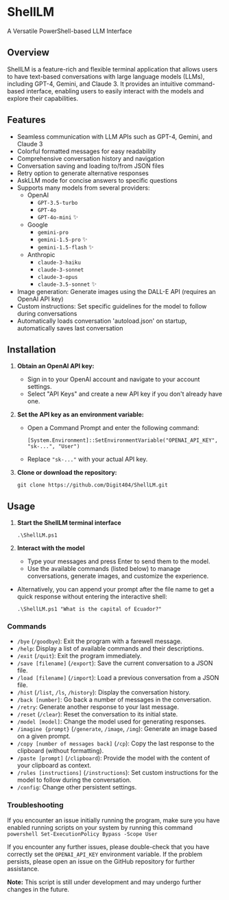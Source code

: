 # ShellLM
A Versatile PowerShell-based LLM Interface

## Overview

ShellLM is a feature-rich and flexible terminal application that allows users to have text-based conversations with large language models (LLMs), including GPT-4, Gemini, and Claude 3. It provides an intuitive command-based interface, enabling users to easily interact with the models and explore their capabilities.

## Features

- Seamless communication with LLM APIs such as GPT-4, Gemini, and Claude 3
- Colorful formatted messages for easy readability
- Comprehensive conversation history and navigation
- Conversation saving and loading to/from JSON files
- Retry option to generate alternative responses
- AskLLM mode for concise answers to specific questions
- Supports many models from several providers:
	- OpenAI
		- `GPT-3.5-turbo`
		- `GPT-4o`
		- `GPT-4o-mini` ✨
	- Google
		- `gemini-pro`
		- `gemini-1.5-pro` ✨
		- `gemini-1.5-flash` ✨
	- Anthropic
		- `claude-3-haiku`
		- `claude-3-sonnet`
		- `claude-3-opus`
		- `claude-3.5-sonnet` ✨
- Image generation: Generate images using the DALL-E API (requires an OpenAI API key)
- Custom instructions: Set specific guidelines for the model to follow during conversations
- Automatically loads conversation 'autoload.json' on startup, automatically saves last conversation

## Installation

1. **Obtain an OpenAI API key:**
   - Sign in to your OpenAI account and navigate to your account settings.
   - Select "API Keys" and create a new API key if you don't already have one.

2. **Set the API key as an environment variable:**
   - Open a Command Prompt and enter the following command:
     ```
     [System.Environment]::SetEnvironmentVariable("OPENAI_API_KEY", "sk-...", "User")
     ```
   - Replace `"sk-..."` with your actual API key.

3. **Clone or download the repository:**
   ```
   git clone https://github.com/Digit404/ShellLM.git
   ```

## Usage

1. **Start the ShellLM terminal interface**
   ```
   .\ShellLM.ps1
   ```

2. **Interact with the model**
   - Type your messages and press Enter to send them to the model.
   - Use the available commands (listed below) to manage conversations, generate images, and customize the experience.

- Alternatively, you can append your prompt after the file name to get a quick response without entering the interactive shell:
     ```
     .\ShellLM.ps1 "What is the capital of Ecuador?"
     ```

### Commands

- `/bye` (`/goodbye`): Exit the program with a farewell message.
- `/help`: Display a list of available commands and their descriptions.
- `/exit` (`/quit`): Exit the program immediately.
- `/save [filename]` (`/export`): Save the current conversation to a JSON file.
- `/load [filename]` (`/import`): Load a previous conversation from a JSON file.
- `/hist` (`/list`, `/ls`, `/history`): Display the conversation history.
- `/back [number]`: Go back a number of messages in the conversation.
- `/retry`: Generate another response to your last message.
- `/reset` (`/clear`): Reset the conversation to its initial state.
- `/model [model]`: Change the model used for generating responses.
- `/imagine {prompt}` (`/generate`, `/image`, `/img`): Generate an image based on a given prompt.
- `/copy [number of messages back]` (`/cp`): Copy the last response to the clipboard (without formatting).
- `/paste [prompt]` (`/clipboard`): Provide the model with the content of your clipboard as context.
- `/rules [instructions]` (`/instructions`): Set custom instructions for the model to follow during the conversation.
- `/config`: Change other persistent settings.

### Troubleshooting

If you encounter an issue initially running the program, make sure you have enabled running scripts on your system by running this command
	```powershell
	Set-ExecutionPolicy Bypass -Scope User
	```

If you encounter any further issues, please double-check that you have correctly set the `OPENAI_API_KEY` environment variable. If the problem persists, please open an issue on the GitHub repository for further assistance.

**Note:** This script is still under development and may undergo further changes in the future.
